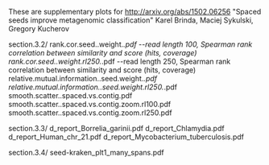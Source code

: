 These are supplementary plots for http://arxiv.org/abs/1502.06256
"Spaced seeds improve metagenomic classification" 
Karel Brinda, Maciej Sykulski, Gregory Kucherov

section.3.2/
rank.cor.seed..weight.*.pdf  --read length 100, Spearman rank correlation between similarity and score (hits, coverage) 
rank.cor.seed..weight.rl250.*.pdf --read length 250, Spearman rank correlation between similarity and score (hits, coverage) 
relative.mutual.information..seed.weight.*.pdf 
relative.mutual.information..seed.weight.rl250.*.pdf
smooth.scatter..spaced.vs.contig.pdf
smooth.scatter..spaced.vs.contig.zoom.rl100.pdf   
smooth.scatter..spaced.vs.contig.zoom.rl250.pdf

section.3.3/
d_report_Borrelia_garinii.pdf
d_report_Chlamydia.pdf
d_report_Human_chr_21.pdf
d_report_Mycobacterium_tuberculosis.pdf

section.3.4/
seed-kraken_plt1_many_spans.pdf
